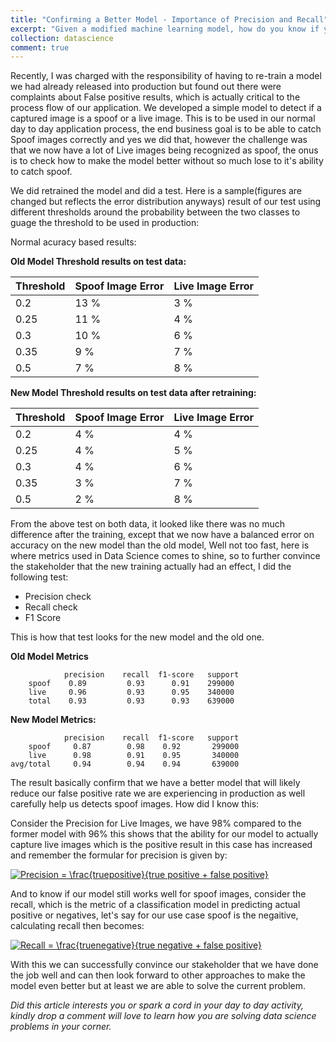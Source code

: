 ```yaml
---
title: "Confirming a Better Model - Importance of Precision and Recall"
excerpt: "Given a modified machine learning model, how do you know if your newly trained model will make any difference?"
collection: datascience
comment: true
---
```


Recently, I was charged with the responsibility of having to re-train a model we had already released into production but found out there were complaints about False positive results, which is actually critical to the process flow of our application. We developed a simple  model to detect if a captured image is a spoof or a live image. This is to be used in our normal day to day application process, the end business goal is to be able to catch Spoof images correctly and yes we did that, however the challenge was that we now have a lot of Live images being recognized as spoof, the onus is to check how to make the model better without so much lose to it's ability to catch spoof.

We did retrained the model and did a test. Here is a sample(figures are changed but reflects the error distribution anyways) result of our test using different thresholds around the probability between the two classes to guage the threshold to be used in production:

Normal acuracy based results:

**Old Model Threshold results on test data:**


| Threshold      | Spoof Image Error | Live Image Error|
| ---------------| ------------------|-----------------|
|  0.2           |       13 %        |     3 %         |
|  0.25          |       11 %        |     4 %         |
|  0.3           |       10 %        |     6 %         |
|  0.35          |       9 %         |     7 %         |
|  0.5           |       7 %         |     8 %         |


**New Model Threshold results on test data after retraining:**

| Threshold      | Spoof Image Error | Live Image Error|
| ---------------| ------------------|-----------------|
|  0.2           |        4 %        |     4 %         |
|  0.25          |        4 %        |     5 %         |
|  0.3           |        4 %        |     6 %         |
|  0.35          |        3 %        |     7 %         |
|  0.5           |        2 %        |     8 %         |


From the above test on both data, it looked like there was no much difference after the training, except that we now have a balanced error on accuracy on the new model than the old model, Well not too fast, here is where metrics used in Data Science comes to shine, so to further convince the stakeholder that the new training actually had an effect, I did the following test:
* Precision check
* Recall check
* F1 Score

This is how that test looks for the new model and the old one.

**Old Model Metrics**

                precision    recall  f1-score   support
        spoof    0.89         0.93      0.91    299000
        live     0.96         0.93      0.95    340000     
        total    0.93         0.93      0.93    639000

**New Model Metrics:**

                precision    recall  f1-score   support
        spoof     0.87        0.98    0.92       299000
        live      0.98        0.91    0.95       340000
    avg/total     0.94        0.94    0.94       639000


The result basically confirm that we have a better model that will likely reduce our false positive rate we are experiencing in production as well carefully help us detects spoof images.
How did I know this:

Consider the Precision for Live Images, we have 98% compared to the former model with 96% this shows that the ability for our model to actually capture live images which is the positive result in this case has increased and remember the formular for precision is given by:

<a href="https://www.codecogs.com/eqnedit.php?latex=Precision&space;=&space;\frac{truepositive}{true&space;positive&space;&plus;&space;false&space;positive}" target="_blank"><img src="https://latex.codecogs.com/gif.latex?Precision&space;=&space;\frac{truepositive}{true&space;positive&space;&plus;&space;false&space;positive}" title="Precision = \frac{truepositive}{true positive + false positive}" /></a>


And to know if our model still works well for spoof images, consider the recall, which is the metric of a classification model in predicting actual positive or negatives, let's say for our use case spoof is the negaitive, calculating recall then becomes:

<a href="https://www.codecogs.com/eqnedit.php?latex=Recall&space;=&space;\frac{truenegative}{true&space;negative&space;&plus;&space;false&space;positive}" target="_blank"><img src="https://latex.codecogs.com/gif.latex?Recall&space;=&space;\frac{truenegative}{true&space;negative&space;&plus;&space;false&space;positive}" title="Recall = \frac{truenegative}{true negative + false positive}" /></a>

With this we can successfully convince our stakeholder that we have done the job well and can then look forward to other approaches to make the model even better but at least we are able to solve the current problem.

_Did this article interests you or spark a cord in your day to day activity, kindly drop a comment will love to learn how you are solving data science problems in your corner._







